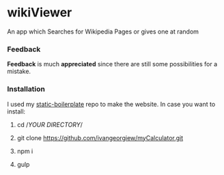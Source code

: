 # wikiViewer

An app which Searches for Wikipedia Pages or gives one at random

### Feedback

**Feedback** is much **appreciated** since there are still some possibilities for a mistake.

### Installation

I used my [static-boilerplate](https://github.com/ivangeorgiew/static-boilerplate) repo to make the website.
In case you want to install:

1) cd /*YOUR DIRECTORY*/

2) git clone https://github.com/ivangeorgiew/myCalculator.git

3) npm i

4) gulp

